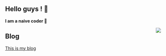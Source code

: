 ##  Hello guys !  👋

**I am a naive coder 🥶**

<img align="right" src="https://github-readme-stats.vercel.app/api?username=qianzhikang&show_icons=true&icon_color=CE1D2D&text_color=718096&bg_color=ffffff&hide_title=true" />

## Blog

[This is my blog](https://qianzhikang.github.io/blog/)
